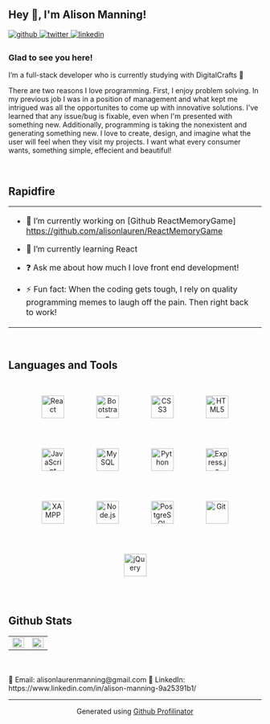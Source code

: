 ## Hey 👋, I'm Alison Manning!  
  

<a href="https://github.com/alisonlauren" target="_blank">
<img src=https://img.shields.io/badge/github-%2324292e.svg?&style=for-the-badge&logo=github&logoColor=white alt=github style="margin-bottom: 5px;" />
</a>
<a href="https://twitter.com/alisonlaurenma1" target="_blank">
<img src=https://img.shields.io/badge/twitter-%2300acee.svg?&style=for-the-badge&logo=twitter&logoColor=white alt=twitter style="margin-bottom: 5px;" />
</a>
<a href="https://linkedin.com/in/alison-manning-9a25391b1" target="_blank">
<img src=https://img.shields.io/badge/linkedin-%231E77B5.svg?&style=for-the-badge&logo=linkedin&logoColor=white alt=linkedin style="margin-bottom: 5px;" />
</a>  
  



### Glad to see you here!  
I’m a full-stack developer who is currently studying with DigitalCrafts 📝 

There are two reasons I love programming. First, I enjoy problem solving. In my previous job I was in a position of management and what kept me intrigued was all the opportunites to come up with innovative solutions. I've learned that any issue/bug is fixable, even when I'm presented with something new. Additionally, programming is taking the nonexistent and generating something new. I love to create, design, and imagine what the user will feel when they visit my projects. I want what every consumer wants, something simple, effecient and beautiful! 


<br/>  


## Rapidfire  
<table><tr><td valign="top" width="50%">

- 🔭 I’m currently working on [Github ReactMemoryGame]
https://github.com/alisonlauren/ReactMemoryGame  
  

- 🌱 I’m currently learning React  
  

- ❓ Ask me about how much I love front end development!  
  

- ⚡ Fun fact: When the coding gets tough, I rely on quality programming memes to laugh off the pain. Then right back to work!  

</table>  

<br/>  


## Languages and Tools  
<div align="center">  
<img style="margin: 30px" src="https://profilinator.rishav.dev/skills-assets/react-original-wordmark.svg" alt="React" height="45" />  
<img style="margin: 30px" src="https://profilinator.rishav.dev/skills-assets/bootstrap-plain.svg" alt="Bootstrap" height="45" />  
<img style="margin: 30px" src="https://profilinator.rishav.dev/skills-assets/css3-original-wordmark.svg" alt="CSS3" height="45" />  
<img style="margin: 30px" src="https://profilinator.rishav.dev/skills-assets/html5-original-wordmark.svg" alt="HTML5" height="45" />  
<img style="margin: 30px" src="https://profilinator.rishav.dev/skills-assets/javascript-original.svg" alt="JavaScript" height="45" />  
<img style="margin: 30px" src="https://profilinator.rishav.dev/skills-assets/mysql-original-wordmark.svg" alt="MySQL" height="45" />  
<img style="margin: 30px" src="https://profilinator.rishav.dev/skills-assets/python-original.svg" alt="Python" height="45" />  
<img style="margin: 30px" src="https://profilinator.rishav.dev/skills-assets/express-original-wordmark.svg" alt="Express.js" height="45" />  
<img style="margin: 30px" src="https://profilinator.rishav.dev/skills-assets/xampp.png" alt="XAMPP" height="45" />  
<img style="margin: 30px" src="https://profilinator.rishav.dev/skills-assets/nodejs-original-wordmark.svg" alt="Node.js" height="45" />  
<img style="margin: 30px" src="https://profilinator.rishav.dev/skills-assets/postgresql-original-wordmark.svg" alt="PostgreSQL" height="45" />  
<img style="margin: 30px" src="https://profilinator.rishav.dev/skills-assets/git-scm-icon.svg" alt="Git" height="45" />  
<img style="margin: 30px" src="https://profilinator.rishav.dev/skills-assets/jquery.png" alt="jQuery" height="45" />  
</div>  
  

<br/>  


## Github Stats  
<table><tr><td valign="top" width="50%">

<img src="https://github-readme-stats.vercel.app/api?username=alisonlauren&show_icons=true&count_private=true&hide_border=true" align="left" style="width: 100%" />

</td><td valign="top" width="50%">

<img src="https://github-readme-stats.vercel.app/api/top-langs/?username=alisonlauren&hide_border=true&layout=compact" align="left" style="width: 100%" />

</td></tr></table>  

<br/>  

  

<br/>  
📩 Email: alisonlaurenmanning@gmail.com
💼 LinkedIn: https://www.linkedin.com/in/alison-manning-9a25391b1/


<br />

----
<div align="center">Generated using <a href="https://profilinator.rishav.dev/" target="_blank">Github Profilinator</a></div> 

